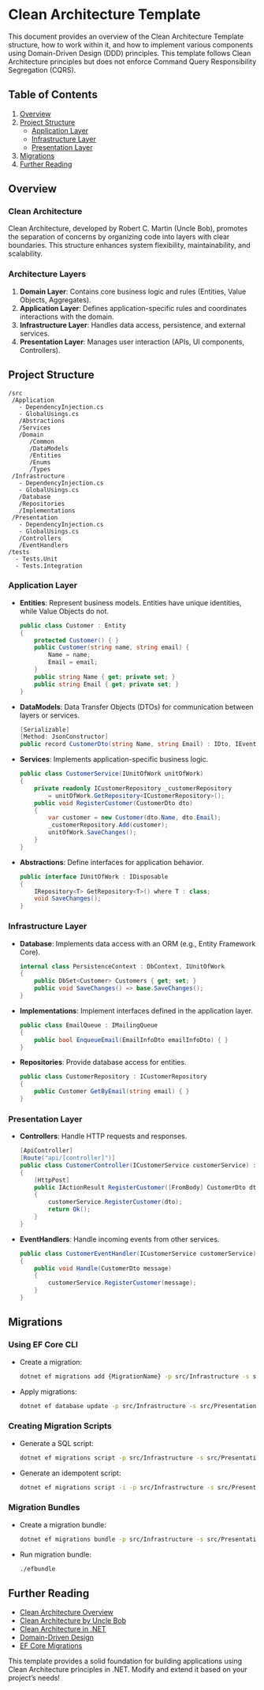 # Clean Architecture Template

This document provides an overview of the Clean Architecture Template structure, how to work within it, and how to implement various components using Domain-Driven Design (DDD) principles. This template follows Clean Architecture principles but does not enforce Command Query Responsibility Segregation (CQRS).

## Table of Contents

1. [Overview](#overview)
2. [Project Structure](#project-structure)  
   - [Application Layer](#application-layer)  
   - [Infrastructure Layer](#infrastructure-layer)  
   - [Presentation Layer](#presentation-layer)  
3. [Migrations](#migrations)
4. [Further Reading](#further-reading)

## Overview

### Clean Architecture

Clean Architecture, developed by Robert C. Martin (Uncle Bob), promotes the separation of concerns by organizing code into layers with clear boundaries. This structure enhances system flexibility, maintainability, and scalability.

### Architecture Layers

1. **Domain Layer**: Contains core business logic and rules (Entities, Value Objects, Aggregates).
2. **Application Layer**: Defines application-specific rules and coordinates interactions with the domain.
3. **Infrastructure Layer**: Handles data access, persistence, and external services.
4. **Presentation Layer**: Manages user interaction (APIs, UI components, Controllers).

## Project Structure

```text
/src
 /Application
   - DependencyInjection.cs
   - GlobalUsings.cs
   /Abstractions
   /Services
   /Domain
      /Common
      /DataModels
      /Entities
      /Enums
      /Types
 /Infrastructure
   - DependencyInjection.cs
   - GlobalUsings.cs
   /Database
   /Repositories
   /Implementations
 /Presentation
   - DependencyInjection.cs
   - GlobalUsings.cs
   /Controllers
   /EventHandlers
/tests
  - Tests.Unit
  - Tests.Integration
```

### Application Layer

- **Entities**: Represent business models. Entities have unique identities, while Value Objects do not.

  ```csharp
  public class Customer : Entity
  {
      protected Customer() { }
      public Customer(string name, string email) {
          Name = name;
          Email = email;
      }
      public string Name { get; private set; }
      public string Email { get; private set; }
  }
  ```

- **DataModels**: Data Transfer Objects (DTOs) for communication between layers or services.

  ```csharp
  [Serializable]
  [Method: JsonConstructor]
  public record CustomerDto(string Name, string Email) : IDto, IEventMessage;
  ```

- **Services**: Implements application-specific business logic.

  ```csharp
  public class CustomerService(IUnitOfWork unitOfWork)
  {
      private readonly ICustomerRepository _customerRepository
          = unitOfWork.GetRepository<ICustomerRepository>();
      public void RegisterCustomer(CustomerDto dto)
      {
          var customer = new Customer(dto.Name, dto.Email);
          _customerRepository.Add(customer);
          unitOfWork.SaveChanges();
      }
  }
  ```

- **Abstractions**: Define interfaces for application behavior.

  ```csharp
  public interface IUnitOfWork : IDisposable
  {
      IRepository<T> GetRepository<T>() where T : class;
      void SaveChanges();
  }
  ```

### Infrastructure Layer

- **Database**: Implements data access with an ORM (e.g., Entity Framework Core).

  ```csharp
  internal class PersistenceContext : DbContext, IUnitOfWork
  {
      public DbSet<Customer> Customers { get; set; }
      public void SaveChanges() => base.SaveChanges();
  }
  ```

- **Implementations**: Implement interfaces defined in the application layer.

  ```csharp
  public class EmailQueue : IMailingQueue
  {
      public bool EnqueueEmail(EmailInfoDto emailInfoDto) { }
  }
  ```

- **Repositories**: Provide database access for entities.

  ```csharp
  public class CustomerRepository : ICustomerRepository
  {
      public Customer GetByEmail(string email) { }
  }
  ```

### Presentation Layer

- **Controllers**: Handle HTTP requests and responses.

  ```csharp
  [ApiController]
  [Route("api/[controller]")]
  public class CustomerController(ICustomerService customerService) : ControllerBase
  {
      [HttpPost]
      public IActionResult RegisterCustomer([FromBody] CustomerDto dto)
      {
          customerService.RegisterCustomer(dto);
          return Ok();
      }
  }
  ```

- **EventHandlers**: Handle incoming events from other services.

  ```csharp
  public class CustomerEventHandler(ICustomerService customerService) : IEventHandler<CustomerDto>
  {
      public void Handle(CustomerDto message)
      {
          customerService.RegisterCustomer(message);
      }
  }
  ```

## Migrations

### Using EF Core CLI

- Create a migration:

  ```sh
  dotnet ef migrations add {MigrationName} -p src/Infrastructure -s src/Presentation
  ```

- Apply migrations:

  ```sh
  dotnet ef database update -p src/Infrastructure -s src/Presentation
  ```

### Creating Migration Scripts

- Generate a SQL script:

  ```sh
  dotnet ef migrations script -p src/Infrastructure -s src/Presentation
  ```

- Generate an idempotent script:

  ```sh
  dotnet ef migrations script -i -p src/Infrastructure -s src/Presentation
  ```

### Migration Bundles

- Create a migration bundle:

  ```sh
  dotnet ef migrations bundle -p src/Infrastructure -s src/Presentation -o efbundle
  ```

- Run migration bundle:

  ```sh
  ./efbundle
  ```

## Further Reading

- [Clean Architecture Overview](https://www.freecodecamp.org/news/a-quick-introduction-to-clean-architecture-990c014448d2/)
- [Clean Architecture by Uncle Bob](https://blog.cleancoder.com/uncle-bob/2012/08/13/the-clean-architecture.html)
- [Clean Architecture in .NET](https://learn.microsoft.com/en-us/dotnet/architecture/modern-web-apps-azure/common-web-application-architectures)
- [Domain-Driven Design](https://learn.microsoft.com/en-us/dotnet/architecture/microservices/microservice-ddd-cqrs-patterns/ddd-oriented-microservice)
- [EF Core Migrations](https://learn.microsoft.com/en-us/ef/core/managing-schemas/migrations/applying?tabs=dotnet-core-cli)

This template provides a solid foundation for building applications using Clean Architecture principles in .NET. Modify and extend it based on your project’s needs!

